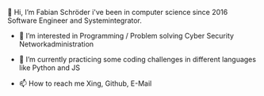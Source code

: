 👋 Hi, I’m Fabian Schröder i've been in computer science since 2016 Software Engineer and Systemintegrator.
- 👀 I’m interested in 
    Programming / Problem solving
    Cyber Security
    Networkadministration
    
- 🌱 I’m currently practicing some coding challenges in different languages like Python and JS 
  
- 📫 How to reach me 
   Xing, Github, E-Mail
